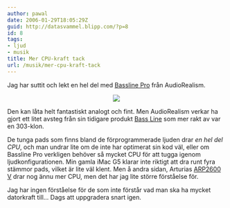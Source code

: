 ```yaml
---
author: pawal
date: 2006-01-29T18:05:29Z
guid: http://datasvammel.blipp.com/?p=8
id: 8
tags:
- ljud
- musik
title: Mer CPU-kraft tack
url: /musik/mer-cpu-kraft-tack
---
```


Jag har suttit och lekt en hel del med <a
href="http://www.audiorealism.se/abl_pro_cookin.htm">Bassline Pro</a>
från AudioRealism.

<div align="center"><img src="http://blipp.com/misc/basslinepro.png" /></div>

Den kan låta helt fantastiskt analogt och fint. Men AudioRealism
verkar ha gjort ett litet avsteg från sin tidigare produkt <a
href="http://www.audiorealism.se/abl/abl_info.htm">Bass Line</a> som
mer rakt av var en 303-klon.

De tunga pads som finns bland de förprogrammerade ljuden drar <em>en
hel del CPU</em>, och man undrar lite om de inte har optimerat sin kod
väl, eller om Bassline Pro verkligen behöver så mycket CPU för att
tugga igenom ljudkonfigurationen. Min gamla iMac G5 klarar inte
riktigt att dra runt fyra stämmor pads, vilket är lite väl klent. Men
å andra sidan, Arturias <a href="http://www.arturia.com/en/arp/arp2600v.php">ARP2600 V</a>
drar nog ännu mer CPU, men det har jag lite större förståelse för.

Jag har ingen förståelse för de som inte förstår vad man ska ha mycket
datorkraft till... Dags att uppgradera snart igen.
